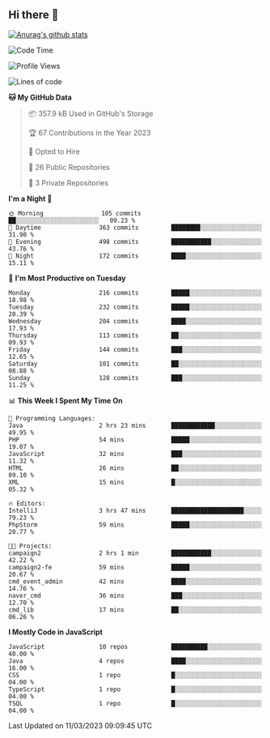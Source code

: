 ## Hi there 👋

[![Anurag's github stats](https://github-readme-stats.vercel.app/api?username=Songwonseok)](https://github.com/anuraghazra/github-readme-stats)



<!--START_SECTION:waka-->
![Code Time](http://img.shields.io/badge/Code%20Time-2%2C109%20hrs%2013%20mins-blue)

![Profile Views](http://img.shields.io/badge/Profile%20Views-4-blue)

![Lines of code](https://img.shields.io/badge/From%20Hello%20World%20I%27ve%20Written--19.0%20million%20lines%20of%20code-blue)

**🐱 My GitHub Data** 

> 📦 357.9 kB Used in GitHub's Storage 
 > 
> 🏆 67 Contributions in the Year 2023
 > 
> 💼 Opted to Hire
 > 
> 📜 26 Public Repositories 
 > 
> 🔑 3 Private Repositories 
 > 
**I'm a Night 🦉** 

```text
🌞 Morning                105 commits         ██░░░░░░░░░░░░░░░░░░░░░░░   09.23 % 
🌆 Daytime                363 commits         ████████░░░░░░░░░░░░░░░░░   31.90 % 
🌃 Evening                498 commits         ███████████░░░░░░░░░░░░░░   43.76 % 
🌙 Night                  172 commits         ████░░░░░░░░░░░░░░░░░░░░░   15.11 % 
```
📅 **I'm Most Productive on Tuesday** 

```text
Monday                   216 commits         █████░░░░░░░░░░░░░░░░░░░░   18.98 % 
Tuesday                  232 commits         █████░░░░░░░░░░░░░░░░░░░░   20.39 % 
Wednesday                204 commits         ████░░░░░░░░░░░░░░░░░░░░░   17.93 % 
Thursday                 113 commits         ██░░░░░░░░░░░░░░░░░░░░░░░   09.93 % 
Friday                   144 commits         ███░░░░░░░░░░░░░░░░░░░░░░   12.65 % 
Saturday                 101 commits         ██░░░░░░░░░░░░░░░░░░░░░░░   08.88 % 
Sunday                   128 commits         ███░░░░░░░░░░░░░░░░░░░░░░   11.25 % 
```


📊 **This Week I Spent My Time On** 

```text
💬 Programming Languages: 
Java                     2 hrs 23 mins       ████████████░░░░░░░░░░░░░   49.95 % 
PHP                      54 mins             █████░░░░░░░░░░░░░░░░░░░░   19.07 % 
JavaScript               32 mins             ███░░░░░░░░░░░░░░░░░░░░░░   11.32 % 
HTML                     26 mins             ██░░░░░░░░░░░░░░░░░░░░░░░   09.10 % 
XML                      15 mins             █░░░░░░░░░░░░░░░░░░░░░░░░   05.32 % 

🔥 Editors: 
IntelliJ                 3 hrs 47 mins       ████████████████████░░░░░   79.23 % 
PhpStorm                 59 mins             █████░░░░░░░░░░░░░░░░░░░░   20.77 % 

🐱‍💻 Projects: 
campaign2                2 hrs 1 min         ███████████░░░░░░░░░░░░░░   42.22 % 
campaign2-fe             59 mins             █████░░░░░░░░░░░░░░░░░░░░   20.67 % 
cmd_event_admin          42 mins             ████░░░░░░░░░░░░░░░░░░░░░   14.76 % 
naver_cmd                36 mins             ███░░░░░░░░░░░░░░░░░░░░░░   12.70 % 
cmd_lib                  17 mins             ██░░░░░░░░░░░░░░░░░░░░░░░   06.26 % 
```

**I Mostly Code in JavaScript** 

```text
JavaScript               10 repos            ██████████░░░░░░░░░░░░░░░   40.00 % 
Java                     4 repos             ████░░░░░░░░░░░░░░░░░░░░░   16.00 % 
CSS                      1 repo              █░░░░░░░░░░░░░░░░░░░░░░░░   04.00 % 
TypeScript               1 repo              █░░░░░░░░░░░░░░░░░░░░░░░░   04.00 % 
TSQL                     1 repo              █░░░░░░░░░░░░░░░░░░░░░░░░   04.00 % 
```




 Last Updated on 11/03/2023 09:09:45 UTC
<!--END_SECTION:waka-->
